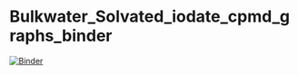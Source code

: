 # Bulkwater_Solvated_iodate_cpmd_graphs_binder
[![Binder](https://mybinder.org/badge_logo.svg)](https://mybinder.org/v2/gh/richopoku/Bulkwater_Solvated_iodate_cpmd_graphs_binder/HEAD)
